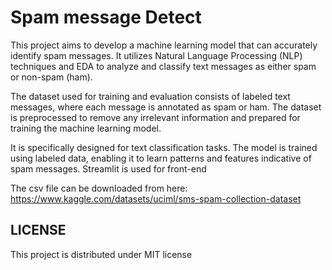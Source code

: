 # Spam message Detect
This project aims to develop a machine learning model that can accurately identify spam messages. It utilizes Natural Language Processing (NLP) techniques and EDA to analyze and classify text messages as either spam or non-spam (ham).

The dataset used for training and evaluation consists of labeled text messages, where each message is annotated as spam or ham. The dataset is preprocessed to remove any irrelevant information and prepared for training the machine learning model.

It is specifically designed for text classification tasks. The model is trained using labeled data, enabling it to learn patterns and features indicative of spam messages. Streamlit is used for front-end


The csv file can be downloaded from here: https://www.kaggle.com/datasets/uciml/sms-spam-collection-dataset


## LICENSE

This project is distributed under MIT license
